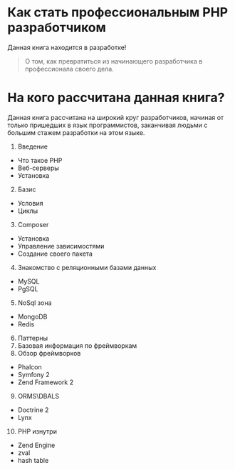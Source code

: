 Как стать профессиональным PHP разработчиком
============================================

Данная книга находится в разработке!

> О том, как превратиться из начинающего разработчика в профессионала своего дела.

# На кого рассчитана данная книга?

Данная книга рассчитана на широкий круг разработчиков, начиная от только пришедших в язык программистов, заканчивая людьми с большим стажем разработки на этом языке. 

1. Введение
  - Что такое PHP
  - Веб-серверы
  - Установка
2. Базис
  - Условия
  - Циклы
3. Composer
  - Установка
  - Управление зависимостями
  - Создание своего пакета
4. Знакомство с реляционными базами данных
  - MySQL
  - PgSQL
5. NoSql зона
  - MongoDB
  - Redis
6. Паттерны
7. Базовая информация по фреймворкам
8. Обзор фреймворков
  - Phalcon
  - Symfony 2
  - Zend Framework 2
9. ORMS\DBALS
  - Doctrine 2
  - Lynx
10. PHP изнутри
  - Zend Engine
  - zval
  - hash table

